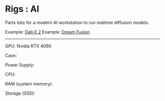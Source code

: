 # Rigs : AI

Parts lists for a modern AI workstation to run realtime diffusion models.

Example: [Dall-E 2](https://openai.com/dall-e-2/)
Example: [Dream Fusion](https://dreamfusion3d.github.io/index.html)

<hr>

GPU: Nvidia RTX 4090

Case:

Power Supply:

CPU:

RAM (system memory):

Storage (SSD):



